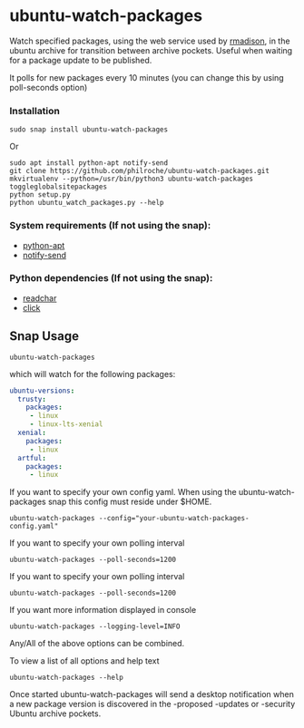 # ubuntu-watch-packages
Watch specified packages, using the web service used by [rmadison](http://manpages.ubuntu.com/manpages/artful/en/man1/rmadison.1.html), in the ubuntu archive for transition between archive pockets. Useful when waiting for a package update to be published.

It polls for new packages every 10 minutes (you can change this by using poll-seconds option)

### Installation

```
sudo snap install ubuntu-watch-packages
```

Or

```
sudo apt install python-apt notify-send
git clone https://github.com/philroche/ubuntu-watch-packages.git
mkvirtualenv --python=/usr/bin/python3 ubuntu-watch-packages
toggleglobalsitepackages
python setup.py
python ubuntu_watch_packages.py --help
```

### System requirements (If not using the snap):

- [python-apt](https://packages.ubuntu.com/artful/python-apt)
- [notify-send](https://packages.ubuntu.com/artful/libnotify-bin)

### Python dependencies (If not using the snap):

- [readchar](https://pypi.python.org/pypi/readchar)
- [click](https://pypi.python.org/pypi/click)

## Snap Usage

```
ubuntu-watch-packages
```

which will watch for the following packages:

```yaml
ubuntu-versions:
  trusty:
    packages:
     - linux
     - linux-lts-xenial
  xenial:
    packages:
     - linux
  artful:
    packages:
     - linux
```

If you want to specify your own config yaml. When using the
ubuntu-watch-packages snap this config must reside under $HOME.

```
ubuntu-watch-packages --config="your-ubuntu-watch-packages-config.yaml"
```


If you want to specify your own polling interval

```
ubuntu-watch-packages --poll-seconds=1200
```

If you want to specify your own polling interval

```
ubuntu-watch-packages --poll-seconds=1200
```

If you want more information displayed in console

```
ubuntu-watch-packages --logging-level=INFO
```

Any/All of the above options can be combined.

To view a list of all options and help text

```
ubuntu-watch-packages --help
```

Once started ubuntu-watch-packages will send a desktop notification when a
new package version is discovered in the -proposed -updates or -security
Ubuntu archive pockets.



